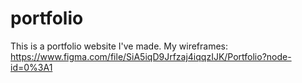 # portfolio
This is a portfolio website I've made. My wireframes: https://www.figma.com/file/SiA5iqD9Jrfzaj4iqqzIJK/Portfolio?node-id=0%3A1
